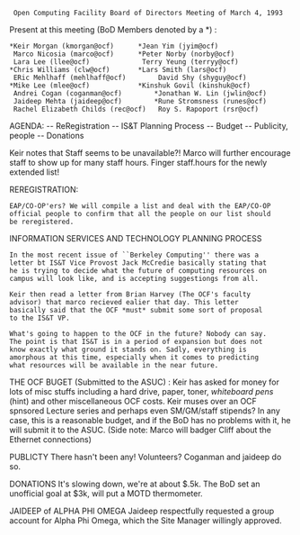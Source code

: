      Open Computing Facility Board of Directors Meeting of March 4, 1993

Present at this meeting (BoD Members denoted by a *) :

	*Keir Morgan (kmorgan@ocf)		*Jean Yim (jyim@ocf)
	 Marco Nicosia (marco@ocf)		*Peter Norby (norby@ocf)
	 Lara Lee (llee@ocf)			 Terry Yeung (terryy@ocf)
	*Chris Williams (clw@ocf)		*Lars Smith (lars@ocf)
	 ERic Mehlhaff (mehlhaff@ocf)		 David Shy (shyguy@ocf)
	*Mike Lee (mlee@ocf)			*Kinshuk Govil (kinshuk@ocf)
	 Andrei Cogan (coganman@ocf)		*Jonathan W. Lin (jwlin@ocf)
	 Jaideep Mehta (jaideep@ocf)		*Rune Stromsness (runes@ocf)
	 Rachel Elizabeth Childs (rec@ocf)	 Roy S. Rapoport (rsr@ocf)

AGENDA:
	-- ReRegistration
	-- IS&T Planning Process
	-- Budget
	-- Publicity, people
	-- Donations

Keir notes that Staff seems to be unavailable?!
	Marco will further encourage staff to show up for many staff hours.
	Finger staff.hours for the newly extended list!

REREGISTRATION:

	EAP/CO-OP'ers? We will compile a list and deal with the EAP/CO-OP
	official people to confirm that all the people on our list should
	be reregistered.

INFORMATION SERVICES AND TECHNOLOGY PLANNING PROCESS

	In the most recent issue of ``Berkeley Computing'' there was a
	letter bt IS&T Vice Provost Jack McCredie basically stating that
	he is trying to decide what the future of computing resources on
	campus will look like, and is accepting suggestiongs from all.

	Keir then read a letter from Brian Harvey (The OCF's faculty 
	advisor) that marco recieved ealier that day. This letter
	basically said that the OCF *must* submit some sort of proposal
	to the IS&T VP.

	What's going to happen to the OCF in the future? Nobody can say.
	The point is that IS&T is in a period of expansion but does not
	know exactly what ground it stands on. Sadly, everything is 
	amorphous at this time, especially when it comes to predicting 
	what resources will be available in the near future.

THE OCF BUGET (Submitted to the ASUC) :
	Keir has asked for money for lots of misc stuffs including a
	hard drive, paper, toner, *whiteboard pens* (hint) and other
	miscellaneous OCF costs. Keir muses over an OCF spnsored 
	Lecture series and perhaps even SM/GM/staff stipends? In any
	case, this is a reasonable budget, and if the BoD has no problems
	with it, he will submit it to the ASUC.
	(Side note: Marco will badger Cliff about the Ethernet connections)

PUBLICTY
	There hasn't been any! Volunteers? Coganman and jaideep do so.

DONATIONS
	It's slowing down, we're at about $.5k.
	The BoD set an unofficial goal at $3k, will put a MOTD thermometer.

JAIDEEP of ALPHA PHI OMEGA
	Jaideep respectfully requested a group account for Alpha Phi Omega,
	which the Site Manager willingly approved.
